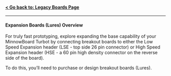 #### [< Go back to: Legacy Boards Page](legacy-boards)
 
---

#### Expansion Boards (Lures) Overview

For truly fast prototyping, explore expanding 
the base capability of your MinnowBoard Turbot by 
connecting breakout boards to either the Low Speed 
Expansion header (LSE - top side 26 pin connector) or 
High Speed Expansion header (HSE - a 60 pin high 
density connector on the reverse side of the board). 

To do this, you’ll need to purchase or design breakout
boards (Lures).
